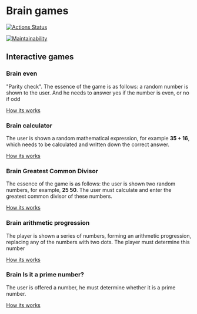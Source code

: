 # Brain games

[![Actions Status](https://github.com/mustbefail/frontend-project-lvl1/workflows/hexlet-check/badge.svg)](https://github.com/mustbefail/frontend-project-lvl1/actions)

[![Maintainability](https://api.codeclimate.com/v1/badges/a99a88d28ad37a79dbf6/maintainability)](https://codeclimate.com/github/codeclimate/codeclimate/maintainability)

## Interactive games

### Brain even

"Parity check". The essence of the game is as follows: a random number is shown to the user. And he needs to answer yes if the number is even, or no if odd

[How its works](https://asciinema.org/a/eV9cEKjmIBv941n5kdczottXU)

### Brain calculator

The user is shown a random mathematical expression, for example **35 + 16**, which needs to be calculated and written down the correct answer.

[How its works](https://asciinema.org/a/5phkZix2ikabBlcprVhEVKZm9)

### Brain Greatest Common Divisor

The essence of the game is as follows: the user is shown two random numbers, for example, **25 50**. The user must calculate and enter the greatest common divisor of these numbers.

[How its works](https://asciinema.org/a/n64WTMoWnrHnrVtXLzbRdCKXx)

### Brain arithmetic progression

The player is shown a series of numbers, forming an arithmetic progression, replacing any of the numbers with two dots. The player must determine this number

[How its works](https://asciinema.org/a/RfsWNBaPzwDNFSbZ19RgEyoEc)

### Brain Is it a prime number?

The user is offered a number, he must determine whether it is a prime number.

[How its works](https://asciinema.org/a/GhhVAeY5x7fPlpA5c8fO58TTF)
